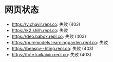 # 网页状态
- https://v.chavir.repl.co: 失败 (403)
- https://k2.shilh.repl.co: 失败
- https://deo.babox.repl.co: 失败 (403)
- https://puremodels.learninggarden.repl.co: 失败
- https://beaspy--hting.repl.co: 失败 (403)
- https://tote.kaikaixin.repl.co: 失败 (403)

